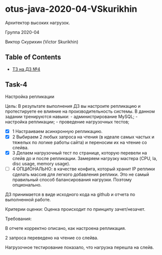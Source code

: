 # otus-java-2020-04-VSkurikhin

Архитектор высоких нагрузок.

Группа 2020-04

Виктор Скурихин (Victor Skurikhin)

## Table of Contents
- [ТЗ на ДЗ №4](#task-4)

## Task-4

Настройка репликации

Цель: В результате выполнения ДЗ вы настроите репликацию и протестируете ее влияние на производительность системы. В данном задании тренируются навыки: - администрирование MySQL; - настройка репликации; - проведение нагрузочных тестов;

  - [x] 1 Настраиваем асинхронную репликацию.
  - [x] 2 Выбираем 2 любых запроса на чтения (в идеале самых частых и тяжелых по логике работы сайта) и переносим их на чтение со слейва.
  - [x] 3 Делаем нагрузочный тест по странице, которую перевели на слейв до и после репликации. Замеряем нагрузку мастера (CPU, la, disc usage, memory usage).
  - [ ] 4 ОПЦИОНАЛЬНО: в качестве конфига, который хранит IP реплики сделать массив для легкого добавления реплики. Это не самый правильный способ балансирования нагрузки. Поэтому опционально.

ДЗ принимается в виде исходного кода на github и отчета по выполненной работе.

Критерии оценки: Оценка происходит по принципу зачет/незачет.

Требования:

В отчете корректно описано, как настроена репликация.

2 запроса переведено на чтение со слейва.

Нагрузочное тестирование показало, что нагрузка перешла на слейв.
